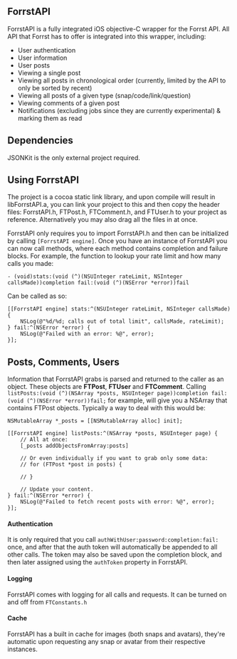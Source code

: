 ## ForrstAPI

ForrstAPI is a fully integrated iOS objective-C wrapper for the Forrst API.  All API that Forrst has to offer is integrated into this wrapper, including: 

* User authentication
* User information
* User posts
* Viewing a single post
* Viewing all posts in chronological order (currently, limited by the API to only be sorted by recent)
* Viewing all posts of a given type (snap/code/link/question)
* Viewing comments of a given post
* Notifications (excluding jobs since they are currently experimental) & marking them as read

## Dependencies

JSONKit is the only external project required.

## Using ForrstAPI

The project is a cocoa static link library, and upon compile will result in libForrstAPI.a, you can link your project to this and then copy the header files: ForrstAPI.h, FTPost.h, FTComment.h, and FTUser.h to your project as reference.  Alternatively you may also drag all the files in at once.

ForrstAPI only requires you to import ForrstAPI.h and then can be initialized by calling `[ForrstAPI engine]`.  Once you have an instance of ForrstAPI you can now call methods, where each method contains completion and failure blocks.  For example, the function to lookup your rate limit and how many calls you made: 

`- (void)stats:(void (^)(NSUInteger rateLimit, NSInteger callsMade))completion fail:(void (^)(NSError *error))fail`

Can be called as so:

    [[ForrstAPI engine] stats:^(NSUInteger rateLimit, NSInteger callsMade) {
        NSLog(@"%d/%d; calls out of total limit", callsMade, rateLimit);
    } fail:^(NSError *error) {
        NSLog(@"Failed with an error: %@", error);
    }];

## Posts, Comments, Users

Information that ForrstAPI grabs is parsed and returned to the caller as an object.  These objects are **FTPost**, **FTUser** and **FTComment**.  Calling `listPosts:(void (^)(NSArray *posts, NSUInteger page))completion fail:(void (^)(NSError *error))fail;` for example, will give you a NSArray that contains FTPost objects.  Typically a way to deal with this would be:

    NSMutableArray *_posts = [[NSMutableArray alloc] init];
    
    [[ForrstAPI engine] listPosts:^(NSArray *posts, NSUInteger page) {
        // All at once:
        [_posts addObjectsFromArray:posts]
    
        // Or even individually if you want to grab only some data:
        // for (FTPost *post in posts) {
        
        // }
        
        // Update your content.
    } fail:^(NSError *error) {
        NSLog(@"Failed to fetch recent posts with error: %@", error);
    }];

#### Authentication

It is only required that you call `authWithUser:password:completion:fail:` once, and after that the auth token will automatically be appended to all other calls.
The token may also be saved upon the completion block, and then later assigned using the `authToken` property in ForrstAPI.

#### Logging

ForrstAPI comes with logging for all calls and requests.  It can be turned on and off from `FTConstants.h`

#### Cache

ForrstAPI has a built in cache for images (both snaps and avatars), they're automatic upon requesting any snap or avatar from their respective instances.